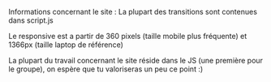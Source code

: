 Informations concernant le site :
La plupart des transitions sont contenues dans script.js

Le responsive est a partir de 360 pixels (taille mobile plus fréquente) et 1366px (taille laptop de référence)

La plupart du travail concernant le site réside dans le JS (une première pour le groupe), on espère que tu valoriseras un peu ce point :)
